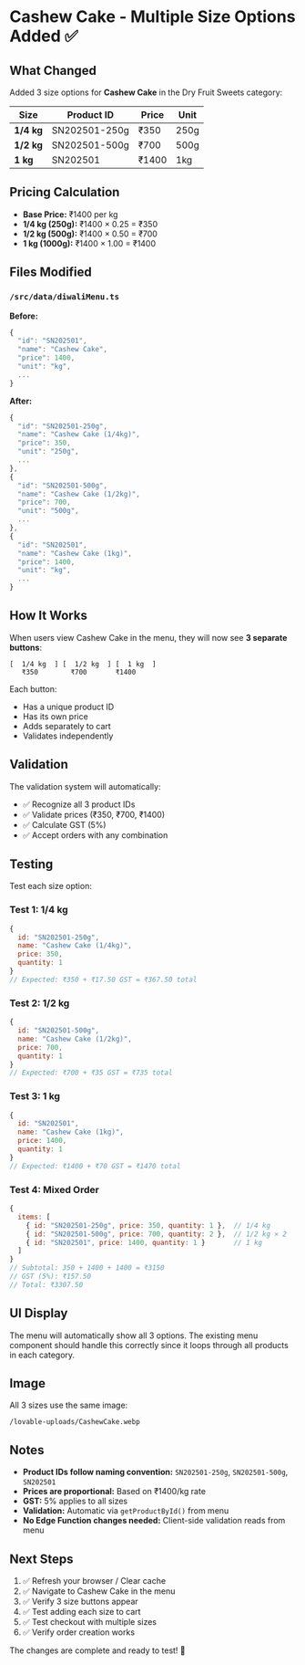 # Cashew Cake - Multiple Size Options Added ✅

## What Changed

Added 3 size options for **Cashew Cake** in the Dry Fruit Sweets category:

| Size | Product ID | Price | Unit |
|------|------------|-------|------|
| **1/4 kg** | SN202501-250g | ₹350 | 250g |
| **1/2 kg** | SN202501-500g | ₹700 | 500g |
| **1 kg** | SN202501 | ₹1400 | 1kg |

## Pricing Calculation

- **Base Price:** ₹1400 per kg
- **1/4 kg (250g):** ₹1400 × 0.25 = ₹350
- **1/2 kg (500g):** ₹1400 × 0.50 = ₹700
- **1 kg (1000g):** ₹1400 × 1.00 = ₹1400

## Files Modified

### `/src/data/diwaliMenu.ts`

**Before:**
```typescript
{
  "id": "SN202501",
  "name": "Cashew Cake",
  "price": 1400,
  "unit": "kg",
  ...
}
```

**After:**
```typescript
{
  "id": "SN202501-250g",
  "name": "Cashew Cake (1/4kg)",
  "price": 350,
  "unit": "250g",
  ...
},
{
  "id": "SN202501-500g",
  "name": "Cashew Cake (1/2kg)",
  "price": 700,
  "unit": "500g",
  ...
},
{
  "id": "SN202501",
  "name": "Cashew Cake (1kg)",
  "price": 1400,
  "unit": "kg",
  ...
}
```

## How It Works

When users view Cashew Cake in the menu, they will now see **3 separate buttons**:

```
[  1/4 kg  ] [  1/2 kg  ] [  1 kg  ]
   ₹350        ₹700       ₹1400
```

Each button:
- Has a unique product ID
- Has its own price
- Adds separately to cart
- Validates independently

## Validation

The validation system will automatically:
- ✅ Recognize all 3 product IDs
- ✅ Validate prices (₹350, ₹700, ₹1400)
- ✅ Calculate GST (5%)
- ✅ Accept orders with any combination

## Testing

Test each size option:

### Test 1: 1/4 kg
```javascript
{
  id: "SN202501-250g",
  name: "Cashew Cake (1/4kg)",
  price: 350,
  quantity: 1
}
// Expected: ₹350 + ₹17.50 GST = ₹367.50 total
```

### Test 2: 1/2 kg
```javascript
{
  id: "SN202501-500g",
  name: "Cashew Cake (1/2kg)",
  price: 700,
  quantity: 1
}
// Expected: ₹700 + ₹35 GST = ₹735 total
```

### Test 3: 1 kg
```javascript
{
  id: "SN202501",
  name: "Cashew Cake (1kg)",
  price: 1400,
  quantity: 1
}
// Expected: ₹1400 + ₹70 GST = ₹1470 total
```

### Test 4: Mixed Order
```javascript
{
  items: [
    { id: "SN202501-250g", price: 350, quantity: 1 },  // 1/4 kg
    { id: "SN202501-500g", price: 700, quantity: 2 },  // 1/2 kg × 2
    { id: "SN202501", price: 1400, quantity: 1 }       // 1 kg
  ]
}
// Subtotal: 350 + 1400 + 1400 = ₹3150
// GST (5%): ₹157.50
// Total: ₹3307.50
```

## UI Display

The menu will automatically show all 3 options. The existing menu component should handle this correctly since it loops through all products in each category.

## Image

All 3 sizes use the same image:
```
/lovable-uploads/CashewCake.webp
```

## Notes

- **Product IDs follow naming convention:** `SN202501-250g`, `SN202501-500g`, `SN202501`
- **Prices are proportional:** Based on ₹1400/kg rate
- **GST:** 5% applies to all sizes
- **Validation:** Automatic via `getProductById()` from menu
- **No Edge Function changes needed:** Client-side validation reads from menu

## Next Steps

1. ✅ Refresh your browser / Clear cache
2. ✅ Navigate to Cashew Cake in the menu
3. ✅ Verify 3 size buttons appear
4. ✅ Test adding each size to cart
5. ✅ Test checkout with multiple sizes
6. ✅ Verify order creation works

The changes are complete and ready to test! 🎉
